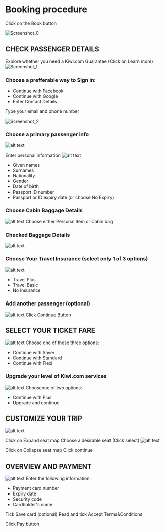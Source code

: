 # Booking procedure 
Click on the Book button 

![Screenshot_0](https://user-images.githubusercontent.com/72726714/96103593-962e1e00-0ee0-11eb-8fe3-c8889678daac.png)

## CHECK PASSENGER DETAILS
Explore whether you need a Kiwi.com Guarantee (Click on Learn more) 
![Screenshot_1](https://user-images.githubusercontent.com/72726714/96137870-d8b62180-0f05-11eb-8a96-380cdf76c540.png)

### Choose a prefferable way to Sign in:
* Continue with Facebook
* Continue with Google
* Enter Contact Details

Type your email and phone number 

![Screenshot_2](https://user-images.githubusercontent.com/72726714/96138068-1155fb00-0f06-11eb-95d3-0b93b8461783.png)


### Choose a primary passenger info 
![alt text](http://url/to/Screenshot_3.png)

Enter personal information 
![alt text](http://url/to/Screenshot_4.png)
* Given names
* Surnames
* Nationality
* Gender
* Date of birth
* Passport ID number
* Passport or ID expiry date (or choose No Expiry)

### Choose Cabin Baggage Details
![alt text](http://url/to/Screenshot_5.png)
Choose either Personal Item or Cabin bag

### Checked Baggage Details
![alt text](http://url/to/Screenshot_6.png)

### Choose Your Travel Insurance (select only 1 of 3 options)
![alt text](http://url/to/Screenshot_7.png)
* Travel Plus
* Travel Basic
* No Insurance 

### Add another passenger (optional)
![alt text](http://url/to/Screenshot_8.png)
Click Continue Button

## SELECT YOUR TICKET FARE
![alt text](http://url/to/Screenshot_9.png)
Choose one of these three options:
* Continue with Saver
* Continue with Standard
* Continue with Flexi

### Upgrade your level of Kiwi.com services
![alt text](http://url/to/Screenshot_10.png)
Chooseone of two options:
* Continue with Plus
* Upgrade and continue

## CUSTOMIZE YOUR TRIP
![alt text](http://url/to/Screenshot_11.png)

Click on Expand seat map
Choose a desirable seat (Click select)
![alt text](http://url/to/Screenshot_12.png)

Click on Collapse seat map
Click continue 

## OVERVIEW AND PAYMENT
![alt text](http://url/to/Screenshot_13.png)
Enter the following information:
* Payment card number
* Expiry date
* Security code
* Cardholder's name

Tick Save card (optional)
Read and tick Accept Terms&Conditions 

Click Pay button

